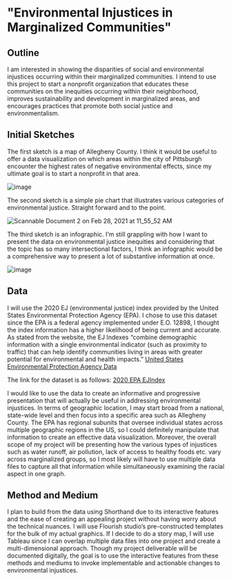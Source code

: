 
# "Environmental Injustices in Marginalized Communities"

## Outline

I am interested in showing the disparities of social and environmental injustices occurring within their marginalized communities. I intend to use this project to start a nonprofit organization that educates these communities on the inequities occurring within their neighborhood, improves sustainability and development in marginalized areas, and encourages practices that promote both social justice and environmentalism.


## Initial Sketches


The first sketch is a map of Allegheny County. I think it would be useful to offer a data visualization on which areas within the city of Pittsburgh encounter the highest rates of negative environmental effects, since my ultimate goal is to start a nonprofit in that area.

![image](https://user-images.githubusercontent.com/78758958/109427023-78a8af00-79be-11eb-9c82-44777c17b485.png)



The second sketch is a simple pie chart that illustrates various categories of environmental justice. Straight forward and to the point.

![Scannable Document 2 on Feb 28, 2021 at 11_55_52 AM](https://user-images.githubusercontent.com/78758958/109427183-2c11a380-79bf-11eb-8ca8-c9448419744a.jpg)


The third sketch is an infographic. I’m still grappling with how I want to present the data on environmental justice inequities and considering that the topic has so many intersectional factors, I think an infographic would be a comprehensive way to present a lot of substantive information at once.

![image](https://user-images.githubusercontent.com/78758958/109427072-b1488880-79be-11eb-87db-99a54f88c5f9.png)


## Data

I will use the 2020 EJ (environmental justice) index provided by the United States Environmental Protection Agency (EPA). I chose to use this dataset since the EPA is a federal agency implemented under E.O. 12898, I thought the index information has a higher likelihood of being current and accurate. As stated from the website, the EJ Indexes “combine demographic information with a single environmental indicator (such as proximity to traffic) that can help identify communities living in areas with greater potential for environmental and health impacts.” [United States Environmental Protection Agency Data](https://edg.epa.gov/metadata/catalog/search/resource/details.page?uuid={88D8AEA9-DF0A-448D-9041-1F71CC1AC4CE)

The link for the dataset is as follows:
[2020 EPA EJIndex](ftp://newftp.epa.gov/EJSCREEN/2020/)

I would like to use the data to create an informative and progressive presentation that will actually be useful in addressing environmental injustices. In terms of geographic location, I may start broad from a national, state-wide level and then focus into a specific area such as Allegheny County. The EPA has regional subunits that oversee individual states across multiple geographic regions in the US, so I could definitely manipulate that information to create an effective data visualization. Moreover, the overall scope of my project will be presenting how the various types of injustices such as water runoff, air pollution, lack of access to healthy foods etc. vary across marginalized groups, so I most likely will have to use multiple data files to capture all that information while simultaneously examining the racial aspect in one graph. 

## Method and Medium

I plan to build from the data using Shorthand due to its interactive features and the ease of creating an appealing project without having worry about the technical nuances. I will use Flourish studio’s pre-constructed templates for the bulk of my actual graphics. If I decide to do a story map, I will use Tableau since I can overlap multiple data files into one project and create a multi-dimensional approach. Though my project deliverable will be documented digitally, the goal is to use the interactive features from these methods and mediums to invoke implementable and actionable changes to environmental injustices.  
